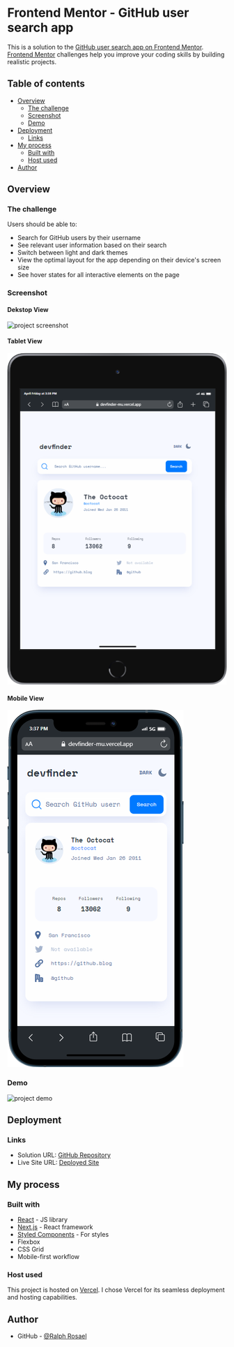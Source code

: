 # Frontend Mentor - GitHub user search app

This is a solution to the [GitHub user search app on Frontend Mentor](https://www.frontendmentor.io/challenges/github-user-search-app-Q09YOgaH6). [Frontend Mentor](https://www.frontendmentor.io) challenges help you improve your coding skills by building realistic projects.

## Table of contents

- [Overview](#overview)
  - [The challenge](#the-challenge)
  - [Screenshot](#screenshot)
  - [Demo](#demo)
- [Deployment](#deployment)
  - [Links](#links)
- [My process](#my-process)
  - [Built with](#built-with)
  - [Host used](#host-used)
- [Author](#author)

## Overview

### The challenge

Users should be able to:

- Search for GitHub users by their username
- See relevant user information based on their search
- Switch between light and dark themes
- View the optimal layout for the app depending on their device's screen size
- See hover states for all interactive elements on the page

### Screenshot

#### Dekstop View

![project screenshot](/src/assets/images/desktop-view.png)

#### Tablet View

![project screenshot](/src/assets/images/tablet-view.png)

#### Mobile View

![project screenshot](/src/assets/images/mobile-view.png)

### Demo

![project demo](/src/assets/images/demo.gif)

## Deployment

### Links

- Solution URL: [GitHub Repository](https://github.com/coder-ralph/devfinder)
- Live Site URL: [Deployed Site](https://devfinder-mu.vercel.app/)

## My process

### Built with

- [React](https://reactjs.org/) - JS library
- [Next.js](https://nextjs.org/) - React framework
- [Styled Components](https://styled-components.com/) - For styles
- Flexbox
- CSS Grid
- Mobile-first workflow

### Host used

This project is hosted on [Vercel](https://vercel.com/). I chose Vercel for its seamless deployment and hosting capabilities.

## Author

- GitHub - [@Ralph Rosael](https://github.com/coder-ralph)
